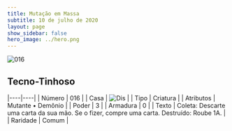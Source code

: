 ```yaml
---
title: Mutação em Massa
subtitle: 10 de julho de 2020
layout: page
show_sidebar: false
hero_image: ../hero.png
---
```


![016](https://cdn.keyforgegame.com/media/card_front/pt/479_016_WJHR3MRC3QMQ_pt.png)

## Tecno-Tinhoso

|----|----|
| Número | 016 |
| Casa | ![Dis](https://archonarcana.com/images/thumb/e/e8/Dis.png/22px-Dis.png "Dis") |
| Tipo | Criatura |
| Atributos | Mutante • Demônio |
| Poder | 3 |
| Armadura | 0 |
| Texto | Coleta: Descarte uma carta da sua mão. Se o fizer, compre uma carta.   Destruído: Roube 1A. |
| Raridade | Comum |

